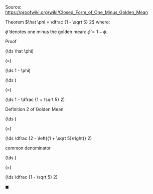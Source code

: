 # 

Source: https://proofwiki.org/wiki/Closed_Form_of_One_Minus_Golden_Mean

Theorem
$\hat \phi = \dfrac {1 - \sqrt 5} 2$
where:

$\hat \phi$ denotes one minus the golden mean: $\hat \phi = 1 - \phi$.


Proof













\(\ds \hat \phi\)

\(=\)







\(\ds 1 - \phi\)




















\(\ds \)

\(=\)







\(\ds 1 - \dfrac {1 + \sqrt 5} 2\)





Definition 2 of Golden Mean














\(\ds \)

\(=\)







\(\ds \dfrac {2 - \left({1 + \sqrt 5}\right)} 2\)





common denominator














\(\ds \)

\(=\)







\(\ds \dfrac {1 - \sqrt 5} 2\)









$\blacksquare$





